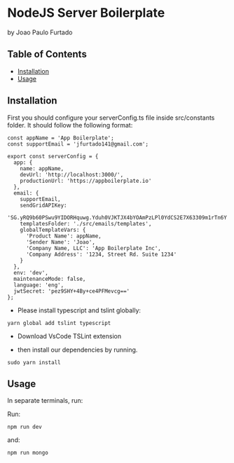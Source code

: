 # NodeJS Server Boilerplate

by Joao Paulo Furtado

## Table of Contents

- [Installation](#installation)
- [Usage](#usage)

## Installation

First you should configure your serverConfig.ts file inside src/constants folder. It should follow the following format:

```
const appName = 'App Boilerplate';
const supportEmail = 'jfurtado141@gmail.com';

export const serverConfig = {
  app: {
    name: appName,
    devUrl: 'http://localhost:3000/',
    productionUrl: 'https://appboilerplate.io'
  },
  email: {
    supportEmail,
    sendGridAPIKey:
      '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',
    templatesFolder: './src/emails/templates',
    globalTemplateVars: {
      'Product Name': appName,
      'Sender Name': 'Joao',
      'Company Name, LLC': 'App Boilerplate Inc',
      'Company Address': '1234, Street Rd. Suite 1234'
    }
  },
  env: 'dev',
  maintenanceMode: false,
  language: 'eng',
  jwtSecret: 'pez9SHY+4By+ce4PFMevcg=='
};
```

- Please install typescript and tslint globally:

```
yarn global add tslint typescript
```

- Download VsCode TSLint extension

* then install our dependencies by running.

```
sudo yarn install
```

## Usage

In separate terminals, run:

Run:

```
npm run dev
```

and:

```
npm run mongo
```
